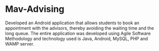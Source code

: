 # Mav-Advising

Developed an Android application that allows students to book an appointment with the advisors, thereby avoiding the waiting time and the long queue. The entire application was developed using Agile Software Methodology and technology used is Java, Android, MySQL, PHP and WAMP server.

